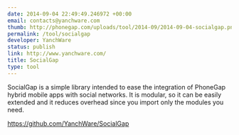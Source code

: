 ```yaml
---
date: 2014-09-04 22:49:49.246972 +00:00
email: contacts@yanchware.com
thumb: http://phonegap.com/uploads/tool/2014-09/2014-09-04-socialgap.png
permalink: /tool/socialgap
developer: YanchWare
status: publish
link: http://www.yanchware.com/
title: SocialGap
type: tool
---
```


SocialGap is a simple library intended to ease the integration of PhoneGap hybrid mobile apps with social networks. It is modular, so it can be easily extended and it reduces overhead since you import only the modules you need.

https://github.com/YanchWare/SocialGap
